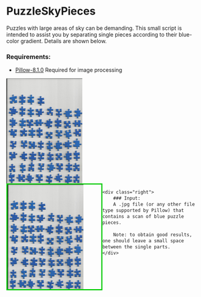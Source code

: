 <style media="all">
.container
{
margin:0 auto;
padding:0;
width:100%;
overflow: hidden;
}

.left {float: left;}

.right {float: right;}

.left, .right
{
width:49%;
border:3px solid #00CD00;
padding:0;
font-family:Arial, Times, serif;
}

.contentleft h1, .contentright h1
{
margin:0;
padding:0;
display:block;
padding: 5px 0;
}

</style>

# PuzzleSkyPieces


Puzzles with large areas of sky can be demanding. This small script is intended to assist you by
 separating single pieces according to their blue-color gradient. Details are shown below.
 
### Requirements:
* [Pillow-8.1.0](https://pypi.org/project/Pillow/) Required for image processing

<div>
  <img style="vertical-align:middle" src="Images/example_scan.jpg" width="200px">
  <span style=""> </span>
</div>

<div class="container">
    <div class="left">
        <img style="vertical-align:middle" src="Images/example_scan.jpg" width="200px">
    </div>

    <div class="right">
        ### Input:
        A .jpg file (or any other file type supported by Pillow) that contains a scan of blue puzzle pieces.
        
        Note: to obtain good results, one should leave a small space between the single parts.
    </div>
</div>